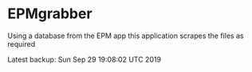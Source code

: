 # EPMgrabber
Using a database from the EPM app this application scrapes the files as required


Latest backup: Sun Sep 29 19:08:02 UTC 2019
